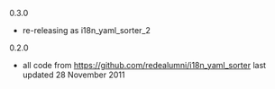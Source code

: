 0.3.0
- re-releasing as i18n_yaml_sorter_2

0.2.0
- all code from https://github.com/redealumni/i18n_yaml_sorter last updated 28 November 2011
